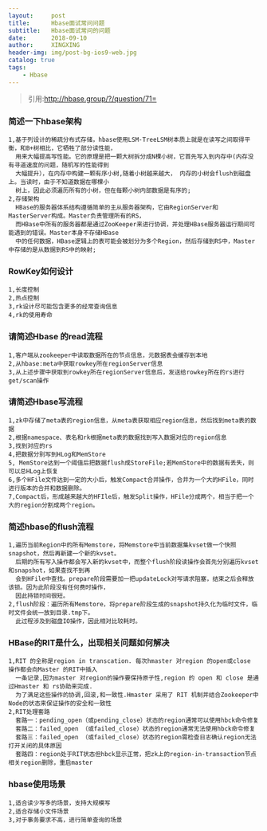 ```yaml
---
layout:     post
title:      Hbase面试常问问题
subtitle:   Hbase面试常问的问题
date:       2018-09-10
author:     XINGXING
header-img: img/post-bg-ios9-web.jpg
catalog: true
tags:
    - Hbase
---
```


>
>引用:http://hbase.group/?/question/71=
> 

### 简述一下hbase架构
    1,基于列设计的稀疏分布式存储，hbase使用LSM-TreeLSM树本质上就是在读写之间取得平衡，和B+树相比，它牺牲了部分读性能，
      用来大幅提高写性能。它的原理是把一颗大树拆分成N棵小树，它首先写入到内存中(内存没有寻道速度的问题，随机写的性能得到
      大幅提升），在内存中构建一颗有序小树,随着小树越来越大， 内存的小树会flush到磁盘上。当读时，由于不知道数据在哪棵小
      树上，因此必须遍历所有的小树，但在每颗小树内部数据是有序的;
    2,存储架构
      HBase的服务器体系结构遵循简单的主从服务器架构，它由RegionServer和MasterServer构成。Master负责管理所有的RS，
      而HBase中所有的服务器都是通过ZooKeeper来进行协调，并处理HBase服务器运行期间可能遇到的错误。Master本身不存储HBase
      中的任何数据，HBase逻辑上的表可能会被划分为多个Region，然后存储到RS中，Master中存储的是从数据到RS中的映射;
      
### RowKey如何设计
    1,长度控制
    2,热点控制
    3,rk设计尽可能包含更多的经常查询信息
    4,rk的使用寿命
    
###  请简述Hbase 的read流程
    1,客户端从zookeeper中读取数据所在的节点信息，元数据表会缓存到本地
    2,从hbase:meta中获取rowkey所在regionServer信息
    3,从上述步骤中获取到rowkey所在regionServer信息后，发送给rowkey所在的rs进行get/scan操作
    
### 请简述Hbase写流程
    1,zk中存储了meta表的region信息，从meta表获取相应region信息，然后找到meta表的数据
    2,根据namespace、表名和rk根据meta表的数据找到写入数据对应的region信息
    3,找到对应的rs
    4,把数据分别写到HLog和MemStore
    5, MemStore达到一个阈值后把数据flush成StoreFile;若MemStore中的数据有丢失，则可以总HLog上恢复
    6,多个HFile文件达到一定的大小后，触发Compact合并操作，合并为一个大的HFile，同时进行版本的合并和数据删除。
    7,Compact后，形成越来越大的HFIle后，触发Split操作，HFile分成两个，相当于把一个大的region分割成两个region。

### 简述hbase的flush流程
    1,遍历当前Region中的所有Memstore，将Memstore中当前数据集kvset做一个快照snapshot，然后再新建一个新的kvset。
      后期的所有写入操作都会写入新的kvset中，而整个flush阶段读操作会首先分别遍历kvset和snapshot，如果查找不到再
      会到HFile中查找。prepare阶段需要加一把updateLock对写请求阻塞，结束之后会释放该锁。因为此阶段没有任何费时操作，
      因此持锁时间很短。
    2,flush阶段：遍历所有Memstore，将prepare阶段生成的snapshot持久化为临时文件，临时文件会统一放到目录.tmp下。
      此过程涉及到磁盘IO操作，因此相对比较耗时。

### HBase的RIT是什么，出现相关问题如何解决
    1,RIT 的全称是region in transcation. 每次hmaster 对region 的open或close 操作都会向Master 的RIT中插入
      一条记录,因为master 对region的操作要保持原子性,region 的 open 和 close 是通过Hmaster 和 rs协助来完成.
      为了满足这些操作的协调,回滚,和一致性.Hmaster 采用了 RIT 机制并结合Zookeeper中Node的状态来保证操作的安全和一致性
    2,RIT处理套路
      套路一：pending_open（或pending_close）状态的region通常可以使用hbck命令修复
      套路二：failed_open （或failed_close）状态的region通常无法使用hbck命令修复
      套路三：failed_open （或failed_close）状态的region需检查日志确认region无法打开关闭的具体原因
      套路四：region处于RIT状态但hbck显示正常，把zk上的region-in-transaction节点相关region删除，重启master
        
### hbase使用场景
    1,适合读少写多的场景，支持大规模写
    2,适合存储小文件场景
    3,对于事务要求不高，进行简单查询的场景
    
  




    
